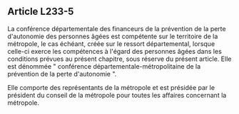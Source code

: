 ## Article L233-5

La conférence départementale des financeurs de la prévention de la perte d'autonomie des personnes âgées
est compétente sur le territoire de la métropole, le cas échéant, créée sur le ressort départemental, lorsque
celle-ci exerce les compétences à l'égard des personnes âgées dans les conditions prévues au présent chapitre,
sous réserve du présent article. Elle est dénommée " conférence départementale-métropolitaine de la
prévention de la perte d'autonomie ".

Elle comporte des représentants de la métropole et est présidée par le président du conseil de la métropole
pour toutes les affaires concernant la métropole.

